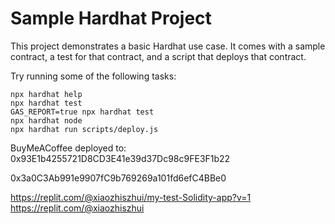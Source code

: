 # Sample Hardhat Project

This project demonstrates a basic Hardhat use case. It comes with a sample contract, a test for that contract, and a script that deploys that contract.

Try running some of the following tasks:

```shell
npx hardhat help
npx hardhat test
GAS_REPORT=true npx hardhat test
npx hardhat node
npx hardhat run scripts/deploy.js
```

BuyMeACoffee deployed to: 0x93E1b4255721D8CD3E41e39d37Dc98c9FE3F1b22

0x3a0C3Ab991e9907fC9b769269a101fd6efC4BBe0

https://replit.com/@xiaozhiszhui/my-test-Solidity-app?v=1
https://replit.com/@xiaozhiszhui
